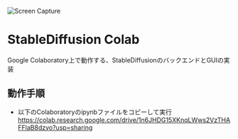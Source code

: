 ![Screen Capture](https://github.com/user-attachments/assets/0dd297eb-0111-45c8-a7b8-79f48fbd2a7f)
# StableDiffusion Colab
Google Colaboratory上で動作する、StableDiffusionのバックエンドとGUIの実装
## 動作手順
- 以下のColaboratoryのipynbファイルをコピーして実行
https://colab.research.google.com/drive/1n6JHDG15XKnqLWws2VzTHAFFlaB8dzyo?usp=sharing
